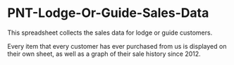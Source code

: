 # PNT-Lodge-Or-Guide-Sales-Data
This spreadsheet collects the sales data for lodge or guide customers.

Every item that every customer has ever purchased from us is displayed on their own sheet, as well as a graph of their sale history since 2012.
